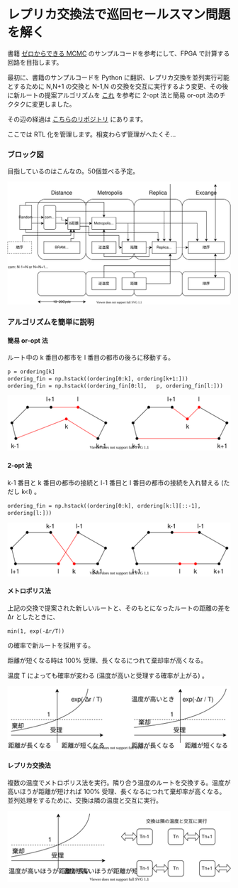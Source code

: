 # レプリカ交換法で巡回セールスマン問題を解く

書籍 [ゼロからできる MCMC](https://www.kspub.co.jp/book/detail/5201749.html) のサンプルコードを参考にして、FPGA で計算する回路を目指します。

最初に、書籍のサンプルコードを Python に翻訳、レプリカ交換を並列実行可能とするために N,N+1 の交換と N-1,N の交換を交互に実行するよう変更、その後に新ルートの提案アルゴリズムを [これ](http://www.nct9.ne.jp/m_hiroi/light/pyalgo64.html) を参考に 2-opt 法と簡易 or-opt 法のチクタクに変更しました。

その辺の経過は [こちらのリポジトリ](https://github.com/tom01h/TIL/tree/master/MCMC-Sample-Codes) にあります。

ここでは RTL 化を管理します。相変わらず管理がへたくそ…

### ブロック図

目指しているのはこんなの。50個並べる予定。

![ブロック図](ブロック図.svg)

### アルゴリズムを簡単に説明

#### 簡易 or-opt 法

ルート中の k 番目の都市を l 番目の都市の後ろに移動する。

```
p = ordering[k]
ordering_fin = np.hstack((ordering[0:k], ordering[k+1:]))
ordering_fin = np.hstack((ordering_fin[0:l],   p, ordering_fin[l:]))
```



![or-opt](or-opt.svg)

#### 2-opt 法

k-1 番目と k 番目の都市の接続と l-1 番目と l 番目の都市の接続を入れ替える (ただし k<l) 。

```
ordering_fin = np.hstack((ordering[0:k], ordering[k:l][::-1], ordering[l:]))
```



![2-opt](2-opt.svg)

#### メトロポリス法

上記の交換で提案された新しいルートと、そのもとになったルートの距離の差を Δr としたときに、

```
min(1, exp(-Δr/T))
```

の確率で新ルートを採用する。

距離が短くなる時は 100% 受理、長くなるにつれて棄却率が高くなる。

温度 T によっても確率が変わる (温度が高いと受理する確率が上がる) 。

![metropolis](metropolis.svg)

#### レプリカ交換法

複数の温度でメトロポリス法を実行。隣り合う温度のルートを交換する。温度が高いほうが距離が短ければ 100% 受理、長くなるにつれて棄却率が高くなる。並列処理をするために、交換は隣の温度と交互に実行。

![replica](replica.svg)
